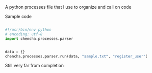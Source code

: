 A python processes file that I use to organize and call on code

Sample code

```python

#!/usr/bin/env python
# encoding: utf-8
import chencha.processes.parser


data = {}
chencha.processes.parser.run(data, "sample.txt", "register_user")
```

Still very far from completion
